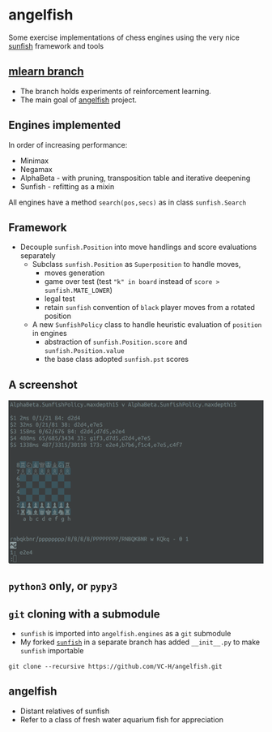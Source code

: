 # angelfish
Some exercise implementations of chess engines using the very nice [sunfish](https://github.com/thomasahle/sunfish) framework and tools

## [mlearn branch](https://github.com/VC-H/angelfish/tree/mlearn)
* The branch holds experiments of reinforcement learning.
* The main goal of [angelfish](https://github.com/VC-H/angelfish) project.

## Engines implemented
In order of increasing performance:
* Minimax
* Negamax
* AlphaBeta - with pruning, transposition table and iterative deepening
* Sunfish - refitting as a mixin

All engines have a method `search(pos,secs)` as in class `sunfish.Search`

## Framework
* Decouple `sunfish.Position` into move handlings and score evaluations separately
  - Subclass `sunfish.Position` as `Superposition` to handle moves,
    * moves generation
    * game over test (test `"k" in board` instead of `score > sunfish.MATE_LOWER`)
    * legal test
    * retain `sunfish` convention of `black` player moves from a rotated position
  - A new `SunfishPolicy` class to handle heuristic evaluation of `position` in engines
    * abstraction of `sunfish.Position.score` and `sunfish.Position.value`
    * the base class adopted `sunfish.pst` scores

## A screenshot
![screenshot](https://github.com/VC-H/angelfish/blob/master/screenshot.png?raw=true)

## `python3` only, or `pypy3`

## `git` cloning with a submodule
* `sunfish` is imported into `angelfish.engines` as a `git` submodule
* My forked [`sunfish`](https://github.com/VC-H/sunfish/tree/submodule) in a separate branch has added `__init__.py` to make `sunfish` importable 
```shell
git clone --recursive https://github.com/VC-H/angelfish.git
```

## angelfish
* Distant relatives of sunfish
* Refer to a class of fresh water aquarium fish for appreciation
